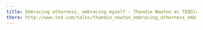 ```yaml
---
title: Embracing otherness, embracing myself - Thandie Newton at TEDGlobal 2011
there: http://www.ted.com/talks/thandie_newton_embracing_otherness_embracing_myself
---
```

